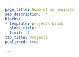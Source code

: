 ```yaml
---
page_title: Some of my projects
seo_description: ''
blocks:
- template: projects-block
  block_title: ''
  limit: -1
tab_title: Projects
published: true

---
```

